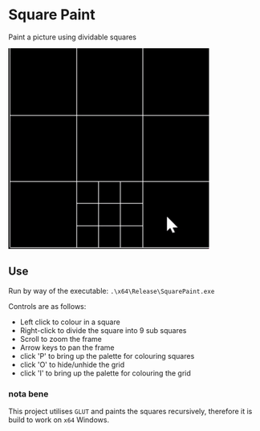 # Square Paint

Paint a picture using dividable squares

<img src="./square-paint-tree.gif" width="400" alt="gif of square paint" />

## Use

Run by way of the executable: `.\x64\Release\SquarePaint.exe`

Controls are as follows:

<ul>
<li>Left click to colour in a square</li>
<li>Right-click to divide the square into 9 sub squares</li>
<li>Scroll to zoom the frame</li>
<li>Arrow keys to pan the frame</li>
<li>click 'P' to bring up the palette for colouring squares</li>
<li>click 'O' to hide/unhide the grid</li>
<li>click 'I' to bring up the palette for colouring the grid</li>
</ul>

### nota bene

This project utilises `GLUT` and paints the squares recursively, therefore it is build to work on `x64` Windows.